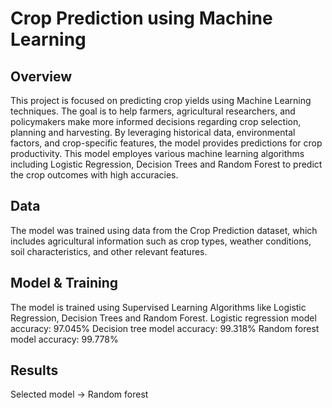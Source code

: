 # Crop Prediction using Machine Learning

## Overview
This project is focused on predicting crop yields using Machine Learning techniques. The goal is to help farmers, agricultural researchers, and policymakers make more informed decisions regarding crop selection, planning and harvesting. By leveraging historical data, environmental factors, and crop-specific features, the model provides predictions for crop productivity. This model employes various machine learning algorithms including Logistic Regression, Decision Trees and Random Forest to predict the crop outcomes with high accuracies.

## Data
The model was trained using data from the Crop Prediction dataset, which includes agricultural information such as crop types, weather conditions, soil characteristics, and other relevant features.

## Model & Training
The model is trained using Supervised Learning Algorithms like Logistic Regression, Decision Trees and Random Forest.
Logistic regression model accuracy: 97.045%
Decision tree model accuracy: 99.318%
Random forest model accuracy: 99.778%

## Results
Selected model -> Random forest

